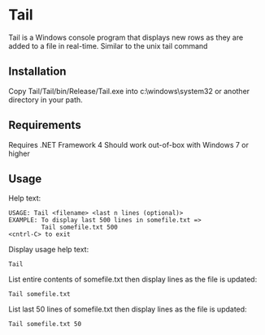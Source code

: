 # Tail
Tail is a Windows console program that displays new rows as they are added to a file in real-time. Similar to the unix tail command

## Installation
Copy Tail/Tail/bin/Release/Tail.exe into c:\windows\system32 or another directory in your path.

## Requirements
Requires .NET Framework 4
Should work out-of-box with Windows 7 or higher 

## Usage

Help text:
~~~
USAGE: Tail <filename> <last n lines (optional)>
EXAMPLE: To display last 500 lines in somefile.txt =>
         Tail somefile.txt 500
<cntrl-C> to exit
~~~

Display usage help text:
~~~
Tail
~~~

List entire contents of somefile.txt then display lines as the file is updated:
~~~
Tail somefile.txt
~~~

List last 50 lines of somefile.txt then display lines as the file is updated:
~~~
Tail somefile.txt 50
~~~

